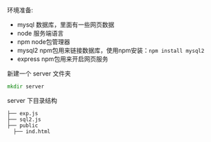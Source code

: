 环境准备:

* mysql 数据库，里面有一些网页数据
* node 服务端语言
* npm node包管理器
* mysql2 npm包用来链接数据库，使用npm安装：`npm install mysql2`
* express npm包用来开启网页服务

新建一个 server 文件夹

```cmd
mkdir server
```

server 下目录结构

```
├── exp.js
├── sql2.js
├── public
  ├── ind.html
```